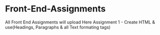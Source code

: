 # Front-End-Assignments
All Front End Assignments will upload Here
Assignment 1 - Create HTML & use(Headings, Paragraphs & all Text formating tags)

